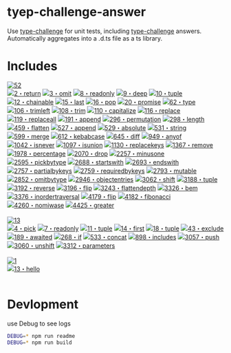 # tyep-challenge-answer

Use [type-challenge](https://github.com/type-challenges/type-challenges) for unit tests, including [type-challenge](https://github.com/type-challenges/type-challenges) answers. Automatically aggregates into a .d.ts file as a ts library.

# Includes

<!-- Here with topic and answer list start -->
<p><a href="https://github.com/ManfredHu/type-challenge-answer/tree/master/" target="_blank"><img src="https://img.shields.io/badge/medium-52-d9901a" alt="52"/></a> <br /><a href="https://github.com/ManfredHu/type-challenge-answer/tree/master/questions/00002-medium-return-type.ts" target="_blank"><img src="https://img.shields.io/badge/-2%E3%83%BBreturn-d9901a" alt="2・return"/></a> <a href="https://github.com/ManfredHu/type-challenge-answer/tree/master/questions/00003-medium-omit.ts" target="_blank"><img src="https://img.shields.io/badge/-3%E3%83%BBomit-d9901a" alt="3・omit"/></a> <a href="https://github.com/ManfredHu/type-challenge-answer/tree/master/questions/00008-medium-readonly-2.ts" target="_blank"><img src="https://img.shields.io/badge/-8%E3%83%BBreadonly-d9901a" alt="8・readonly"/></a> <a href="https://github.com/ManfredHu/type-challenge-answer/tree/master/questions/00009-medium-deep-readonly.ts" target="_blank"><img src="https://img.shields.io/badge/-9%E3%83%BBdeep-d9901a" alt="9・deep"/></a> <a href="https://github.com/ManfredHu/type-challenge-answer/tree/master/questions/00010-medium-tuple-to-union.ts" target="_blank"><img src="https://img.shields.io/badge/-10%E3%83%BBtuple-d9901a" alt="10・tuple"/></a> <a href="https://github.com/ManfredHu/type-challenge-answer/tree/master/questions/00012-medium-chainable-options.ts" target="_blank"><img src="https://img.shields.io/badge/-12%E3%83%BBchainable-d9901a" alt="12・chainable"/></a> <a href="https://github.com/ManfredHu/type-challenge-answer/tree/master/questions/00015-medium-last.ts" target="_blank"><img src="https://img.shields.io/badge/-15%E3%83%BBlast-d9901a" alt="15・last"/></a> <a href="https://github.com/ManfredHu/type-challenge-answer/tree/master/questions/00016-medium-pop.ts" target="_blank"><img src="https://img.shields.io/badge/-16%E3%83%BBpop-d9901a" alt="16・pop"/></a> <a href="https://github.com/ManfredHu/type-challenge-answer/tree/master/questions/00020-medium-promise-all.ts" target="_blank"><img src="https://img.shields.io/badge/-20%E3%83%BBpromise-d9901a" alt="20・promise"/></a> <a href="https://github.com/ManfredHu/type-challenge-answer/tree/master/questions/00062-medium-type-lookup.ts" target="_blank"><img src="https://img.shields.io/badge/-62%E3%83%BBtype-d9901a" alt="62・type"/></a> <a href="https://github.com/ManfredHu/type-challenge-answer/tree/master/questions/00106-medium-trimleft.ts" target="_blank"><img src="https://img.shields.io/badge/-106%E3%83%BBtrimleft-d9901a" alt="106・trimleft"/></a> <a href="https://github.com/ManfredHu/type-challenge-answer/tree/master/questions/00108-medium-trim.ts" target="_blank"><img src="https://img.shields.io/badge/-108%E3%83%BBtrim-d9901a" alt="108・trim"/></a> <a href="https://github.com/ManfredHu/type-challenge-answer/tree/master/questions/00110-medium-capitalize.ts" target="_blank"><img src="https://img.shields.io/badge/-110%E3%83%BBcapitalize-d9901a" alt="110・capitalize"/></a> <a href="https://github.com/ManfredHu/type-challenge-answer/tree/master/questions/00116-medium-replace.ts" target="_blank"><img src="https://img.shields.io/badge/-116%E3%83%BBreplace-d9901a" alt="116・replace"/></a> <a href="https://github.com/ManfredHu/type-challenge-answer/tree/master/questions/00119-medium-replaceall.ts" target="_blank"><img src="https://img.shields.io/badge/-119%E3%83%BBreplaceall-d9901a" alt="119・replaceall"/></a> <a href="https://github.com/ManfredHu/type-challenge-answer/tree/master/questions/00191-medium-append-argument.ts" target="_blank"><img src="https://img.shields.io/badge/-191%E3%83%BBappend-d9901a" alt="191・append"/></a> <a href="https://github.com/ManfredHu/type-challenge-answer/tree/master/questions/00296-medium-permutation.ts" target="_blank"><img src="https://img.shields.io/badge/-296%E3%83%BBpermutation-d9901a" alt="296・permutation"/></a> <a href="https://github.com/ManfredHu/type-challenge-answer/tree/master/questions/00298-medium-length-of-string.ts" target="_blank"><img src="https://img.shields.io/badge/-298%E3%83%BBlength-d9901a" alt="298・length"/></a> <a href="https://github.com/ManfredHu/type-challenge-answer/tree/master/questions/00459-medium-flatten.ts" target="_blank"><img src="https://img.shields.io/badge/-459%E3%83%BBflatten-d9901a" alt="459・flatten"/></a> <a href="https://github.com/ManfredHu/type-challenge-answer/tree/master/questions/00527-medium-append-to-object.ts" target="_blank"><img src="https://img.shields.io/badge/-527%E3%83%BBappend-d9901a" alt="527・append"/></a> <a href="https://github.com/ManfredHu/type-challenge-answer/tree/master/questions/00529-medium-absolute.ts" target="_blank"><img src="https://img.shields.io/badge/-529%E3%83%BBabsolute-d9901a" alt="529・absolute"/></a> <a href="https://github.com/ManfredHu/type-challenge-answer/tree/master/questions/00531-medium-string-to-union.ts" target="_blank"><img src="https://img.shields.io/badge/-531%E3%83%BBstring-d9901a" alt="531・string"/></a> <a href="https://github.com/ManfredHu/type-challenge-answer/tree/master/questions/00599-medium-merge.ts" target="_blank"><img src="https://img.shields.io/badge/-599%E3%83%BBmerge-d9901a" alt="599・merge"/></a> <a href="https://github.com/ManfredHu/type-challenge-answer/tree/master/questions/00612-medium-kebabcase.ts" target="_blank"><img src="https://img.shields.io/badge/-612%E3%83%BBkebabcase-d9901a" alt="612・kebabcase"/></a> <a href="https://github.com/ManfredHu/type-challenge-answer/tree/master/questions/00645-medium-diff.ts" target="_blank"><img src="https://img.shields.io/badge/-645%E3%83%BBdiff-d9901a" alt="645・diff"/></a> <a href="https://github.com/ManfredHu/type-challenge-answer/tree/master/questions/00949-medium-anyof.ts" target="_blank"><img src="https://img.shields.io/badge/-949%E3%83%BBanyof-d9901a" alt="949・anyof"/></a> <a href="https://github.com/ManfredHu/type-challenge-answer/tree/master/questions/01042-medium-isnever.ts" target="_blank"><img src="https://img.shields.io/badge/-1042%E3%83%BBisnever-d9901a" alt="1042・isnever"/></a> <a href="https://github.com/ManfredHu/type-challenge-answer/tree/master/questions/01097-medium-isunion.ts" target="_blank"><img src="https://img.shields.io/badge/-1097%E3%83%BBisunion-d9901a" alt="1097・isunion"/></a> <a href="https://github.com/ManfredHu/type-challenge-answer/tree/master/questions/01130-medium-replacekeys.ts" target="_blank"><img src="https://img.shields.io/badge/-1130%E3%83%BBreplacekeys-d9901a" alt="1130・replacekeys"/></a> <a href="https://github.com/ManfredHu/type-challenge-answer/tree/master/questions/01367-medium-remove-index-signature.ts" target="_blank"><img src="https://img.shields.io/badge/-1367%E3%83%BBremove-d9901a" alt="1367・remove"/></a> <a href="https://github.com/ManfredHu/type-challenge-answer/tree/master/questions/01978-medium-percentage-parser.ts" target="_blank"><img src="https://img.shields.io/badge/-1978%E3%83%BBpercentage-d9901a" alt="1978・percentage"/></a> <a href="https://github.com/ManfredHu/type-challenge-answer/tree/master/questions/02070-medium-drop-char.ts" target="_blank"><img src="https://img.shields.io/badge/-2070%E3%83%BBdrop-d9901a" alt="2070・drop"/></a> <a href="https://github.com/ManfredHu/type-challenge-answer/tree/master/questions/02257-medium-minusone.ts" target="_blank"><img src="https://img.shields.io/badge/-2257%E3%83%BBminusone-d9901a" alt="2257・minusone"/></a> <a href="https://github.com/ManfredHu/type-challenge-answer/tree/master/questions/02595-medium-pickbytype.ts" target="_blank"><img src="https://img.shields.io/badge/-2595%E3%83%BBpickbytype-d9901a" alt="2595・pickbytype"/></a> <a href="https://github.com/ManfredHu/type-challenge-answer/tree/master/questions/02688-medium-startswith.ts" target="_blank"><img src="https://img.shields.io/badge/-2688%E3%83%BBstartswith-d9901a" alt="2688・startswith"/></a> <a href="https://github.com/ManfredHu/type-challenge-answer/tree/master/questions/02693-medium-endswith.ts" target="_blank"><img src="https://img.shields.io/badge/-2693%E3%83%BBendswith-d9901a" alt="2693・endswith"/></a> <a href="https://github.com/ManfredHu/type-challenge-answer/tree/master/questions/02757-medium-partialbykeys.ts" target="_blank"><img src="https://img.shields.io/badge/-2757%E3%83%BBpartialbykeys-d9901a" alt="2757・partialbykeys"/></a> <a href="https://github.com/ManfredHu/type-challenge-answer/tree/master/questions/02759-medium-requiredbykeys.ts" target="_blank"><img src="https://img.shields.io/badge/-2759%E3%83%BBrequiredbykeys-d9901a" alt="2759・requiredbykeys"/></a> <a href="https://github.com/ManfredHu/type-challenge-answer/tree/master/questions/02793-medium-mutable.ts" target="_blank"><img src="https://img.shields.io/badge/-2793%E3%83%BBmutable-d9901a" alt="2793・mutable"/></a> <a href="https://github.com/ManfredHu/type-challenge-answer/tree/master/questions/02852-medium-omitbytype.ts" target="_blank"><img src="https://img.shields.io/badge/-2852%E3%83%BBomitbytype-d9901a" alt="2852・omitbytype"/></a> <a href="https://github.com/ManfredHu/type-challenge-answer/tree/master/questions/02946-medium-objectentries.ts" target="_blank"><img src="https://img.shields.io/badge/-2946%E3%83%BBobjectentries-d9901a" alt="2946・objectentries"/></a> <a href="https://github.com/ManfredHu/type-challenge-answer/tree/master/questions/03062-medium-shift.ts" target="_blank"><img src="https://img.shields.io/badge/-3062%E3%83%BBshift-d9901a" alt="3062・shift"/></a> <a href="https://github.com/ManfredHu/type-challenge-answer/tree/master/questions/03188-medium-tuple-to-nested-object.ts" target="_blank"><img src="https://img.shields.io/badge/-3188%E3%83%BBtuple-d9901a" alt="3188・tuple"/></a> <a href="https://github.com/ManfredHu/type-challenge-answer/tree/master/questions/03192-medium-reverse.ts" target="_blank"><img src="https://img.shields.io/badge/-3192%E3%83%BBreverse-d9901a" alt="3192・reverse"/></a> <a href="https://github.com/ManfredHu/type-challenge-answer/tree/master/questions/03196-medium-flip-arguments.ts" target="_blank"><img src="https://img.shields.io/badge/-3196%E3%83%BBflip-d9901a" alt="3196・flip"/></a> <a href="https://github.com/ManfredHu/type-challenge-answer/tree/master/questions/03243-medium-flattendepth.ts" target="_blank"><img src="https://img.shields.io/badge/-3243%E3%83%BBflattendepth-d9901a" alt="3243・flattendepth"/></a> <a href="https://github.com/ManfredHu/type-challenge-answer/tree/master/questions/03326-medium-bem-style-string.ts" target="_blank"><img src="https://img.shields.io/badge/-3326%E3%83%BBbem-d9901a" alt="3326・bem"/></a> <a href="https://github.com/ManfredHu/type-challenge-answer/tree/master/questions/03376-medium-inordertraversal.ts" target="_blank"><img src="https://img.shields.io/badge/-3376%E3%83%BBinordertraversal-d9901a" alt="3376・inordertraversal"/></a> <a href="https://github.com/ManfredHu/type-challenge-answer/tree/master/questions/04179-medium-flip.ts" target="_blank"><img src="https://img.shields.io/badge/-4179%E3%83%BBflip-d9901a" alt="4179・flip"/></a> <a href="https://github.com/ManfredHu/type-challenge-answer/tree/master/questions/04182-medium-fibonacci-sequence.ts" target="_blank"><img src="https://img.shields.io/badge/-4182%E3%83%BBfibonacci-d9901a" alt="4182・fibonacci"/></a> <a href="https://github.com/ManfredHu/type-challenge-answer/tree/master/questions/04260-medium-nomiwase.ts" target="_blank"><img src="https://img.shields.io/badge/-4260%E3%83%BBnomiwase-d9901a" alt="4260・nomiwase"/></a> <a href="https://github.com/ManfredHu/type-challenge-answer/tree/master/questions/04425-medium-greater-than.ts" target="_blank"><img src="https://img.shields.io/badge/-4425%E3%83%BBgreater-d9901a" alt="4425・greater"/></a> <br /><br /><a href="https://github.com/ManfredHu/type-challenge-answer/tree/master/" target="_blank"><img src="https://img.shields.io/badge/easy-13-7aad0c" alt="13"/></a> <br /><a href="https://github.com/ManfredHu/type-challenge-answer/tree/master/questions/00004-easy-pick.ts" target="_blank"><img src="https://img.shields.io/badge/-4%E3%83%BBpick-7aad0c" alt="4・pick"/></a> <a href="https://github.com/ManfredHu/type-challenge-answer/tree/master/questions/00007-easy-readonly.ts" target="_blank"><img src="https://img.shields.io/badge/-7%E3%83%BBreadonly-7aad0c" alt="7・readonly"/></a> <a href="https://github.com/ManfredHu/type-challenge-answer/tree/master/questions/00011-easy-tuple-to-object.ts" target="_blank"><img src="https://img.shields.io/badge/-11%E3%83%BBtuple-7aad0c" alt="11・tuple"/></a> <a href="https://github.com/ManfredHu/type-challenge-answer/tree/master/questions/00014-easy-first.ts" target="_blank"><img src="https://img.shields.io/badge/-14%E3%83%BBfirst-7aad0c" alt="14・first"/></a> <a href="https://github.com/ManfredHu/type-challenge-answer/tree/master/questions/00018-easy-tuple-length.ts" target="_blank"><img src="https://img.shields.io/badge/-18%E3%83%BBtuple-7aad0c" alt="18・tuple"/></a> <a href="https://github.com/ManfredHu/type-challenge-answer/tree/master/questions/00043-easy-exclude.ts" target="_blank"><img src="https://img.shields.io/badge/-43%E3%83%BBexclude-7aad0c" alt="43・exclude"/></a> <a href="https://github.com/ManfredHu/type-challenge-answer/tree/master/questions/00189-easy-awaited.ts" target="_blank"><img src="https://img.shields.io/badge/-189%E3%83%BBawaited-7aad0c" alt="189・awaited"/></a> <a href="https://github.com/ManfredHu/type-challenge-answer/tree/master/questions/00268-easy-if.ts" target="_blank"><img src="https://img.shields.io/badge/-268%E3%83%BBif-7aad0c" alt="268・if"/></a> <a href="https://github.com/ManfredHu/type-challenge-answer/tree/master/questions/00533-easy-concat.ts" target="_blank"><img src="https://img.shields.io/badge/-533%E3%83%BBconcat-7aad0c" alt="533・concat"/></a> <a href="https://github.com/ManfredHu/type-challenge-answer/tree/master/questions/00898-easy-includes.ts" target="_blank"><img src="https://img.shields.io/badge/-898%E3%83%BBincludes-7aad0c" alt="898・includes"/></a> <a href="https://github.com/ManfredHu/type-challenge-answer/tree/master/questions/03057-easy-push.ts" target="_blank"><img src="https://img.shields.io/badge/-3057%E3%83%BBpush-7aad0c" alt="3057・push"/></a> <a href="https://github.com/ManfredHu/type-challenge-answer/tree/master/questions/03060-easy-unshift.ts" target="_blank"><img src="https://img.shields.io/badge/-3060%E3%83%BBunshift-7aad0c" alt="3060・unshift"/></a> <a href="https://github.com/ManfredHu/type-challenge-answer/tree/master/questions/03312-easy-parameters.ts" target="_blank"><img src="https://img.shields.io/badge/-3312%E3%83%BBparameters-7aad0c" alt="3312・parameters"/></a> <br /><br /><a href="https://github.com/ManfredHu/type-challenge-answer/tree/master/" target="_blank"><img src="https://img.shields.io/badge/warm-1-teal" alt="1"/></a> <br /><a href="https://github.com/ManfredHu/type-challenge-answer/tree/master/questions/00013-warm-hello-world.ts" target="_blank"><img src="https://img.shields.io/badge/-13%E3%83%BBhello-teal" alt="13・hello"/></a> <br /><br /></p>
<!-- Here with topic and answer list end -->

# Devlopment

use Debug to see logs

```bash
DEBUG=* npm run readme
DEBUG=* npm run build
```
